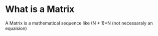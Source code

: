 # What is a Matrix
A Matrix is a mathematical sequence like (N + 1)*N  (not necessaraly an equaision)
